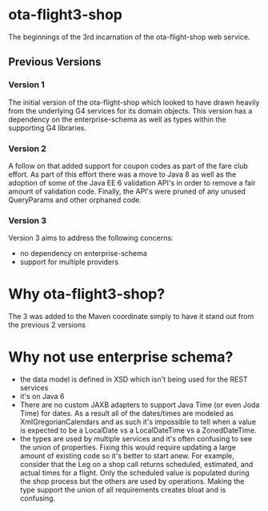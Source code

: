 # ota-flight3-shop

The beginnings of the 3rd incarnation of the ota-flight-shop web service. 
  
## Previous Versions

### Version 1 
The initial version of the ota-flight-shop which looked to have drawn heavily from the underlying G4 services 
 for its domain objects. This version has a dependency on the enterprise-schema as well as types within the supporting
 G4 libraries. 
 
### Version 2
A follow on that added support for coupon codes as part of the fare club effort. As part of this effort there was a move
to Java 8 as well as the adoption of some of the Java EE 6 validation API's in order to remove a fair amount of validation
code. Finally, the API's were pruned of any unused QueryParams and other orphaned code.
 
### Version 3
Version 3 aims to address the following concerns:
- no dependency on enterprise-schema
- support for multiple providers

# Why ota-flight3-shop?
The 3 was added to the Maven coordinate simply to have it stand out from the previous 2 versions

# Why not use enterprise schema?
- the data model is defined in XSD which isn't being used for the REST services
- it's on Java 6 
- There are no custom JAXB adapters to support Java Time (or even Joda Time) for dates. 
As a result all of the dates/times are modeled as XmlGregorianCalendars and as such it's impossible to tell when a value 
is expected to be a LocalDate vs a LocalDateTime vs a ZonedDateTime.
- the types are used by multiple services and it's often confusing to see the union of properties. Fixing this would 
require updating a large amount of existing code so it's better to start anew. For example, consider that the Leg on a 
shop call returns scheduled, estimated, and actual times for a flight. Only the scheduled value is populated during the
shop process but the others are used by operations. Making the type support the union of all requirements creates bloat
and is confusing.